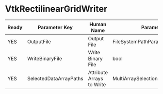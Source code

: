 # VtkRectilinearGridWriter #

| Ready | Parameter Key | Human Name | Parameter Type | Parameter Class |
|-------|---------------|------------|-----------------|----------------|
| YES | OutputFile | Output File | FileSystemPathParameter::ValueType | FileSystemPathParameter |
| YES | WriteBinaryFile | Write Binary File | bool | BoolParameter |
| YES | SelectedDataArrayPaths | Attribute Arrays to Write | MultiArraySelectionParameter::ValueType | MultiArraySelectionParameter |
